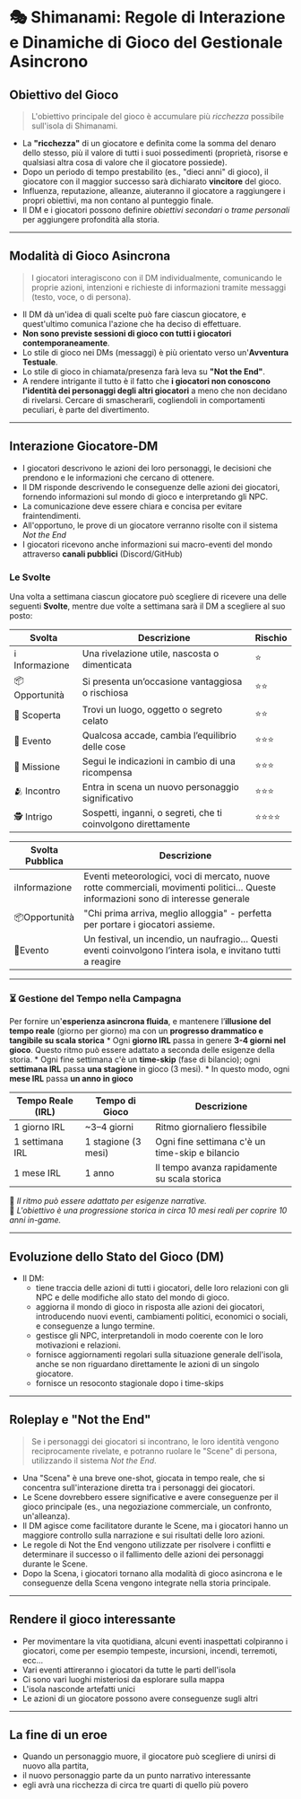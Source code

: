 
# 🎭 Shimanami: Regole di Interazione e Dinamiche di Gioco del Gestionale Asincrono


##   Obiettivo del Gioco

> L'obiettivo principale del gioco è accumulare più *ricchezza* possibile sull'isola di Shimanami.

* La **"ricchezza"** di un giocatore e definita come la somma del denaro dello stesso, più il valore di tutti i suoi possedimenti (proprietà, risorse e qualsiasi altra cosa di valore che il giocatore possiede).
* Dopo un periodo di tempo prestabilito (es., "dieci anni" di gioco), il giocatore con il maggior successo sarà dichiarato **vincitore** del gioco.
* Influenza, reputazione, alleanze, aiuteranno il giocatore a raggiungere i propri obiettivi, ma non contano al punteggio finale.
* Il DM e i giocatori possono definire *obiettivi secondari* o *trame personali* per aggiungere profondità alla storia.


---

##   Modalità di Gioco Asincrona

> I giocatori interagiscono con il DM individualmente, comunicando le proprie azioni, intenzioni e richieste di informazioni tramite messaggi (testo, voce, o di persona).

* Il DM dà un'idea di quali scelte può fare ciascun giocatore, e quest'ultimo comunica l'azione che ha deciso di effettuare.
* **Non sono previste sessioni di gioco con tutti i giocatori contemporaneamente**.
* Lo stile di gioco nei DMs (messaggi) è più orientato verso un'**Avventura Testuale**.
* Lo stile di gioco in chiamata/presenza farà leva su **"Not the End"**. 
* A rendere intrigante il tutto è il fatto che **i giocatori non conoscono l'identità dei personaggi degli altri giocatori** a meno che non decidano di rivelarsi. Cercare di smascherarli, cogliendoli in comportamenti peculiari, è parte del divertimento.


---

##   Interazione Giocatore-DM

* I giocatori descrivono le azioni dei loro personaggi, le decisioni che prendono e le informazioni che cercano di ottenere.
* Il DM risponde descrivendo le conseguenze delle azioni dei giocatori, fornendo informazioni sul mondo di gioco e interpretando gli NPC.
* La comunicazione deve essere chiara e concisa per evitare fraintendimenti.
* All'opportuno, le prove di un giocatore verranno risolte con il sistema *Not the End*
* I giocatori ricevono anche informazioni sui macro-eventi del mondo attraverso **canali pubblici** (Discord/GitHub)


### Le Svolte

Una volta a settimana ciascun giocatore può scegliere di ricevere una delle seguenti **Svolte**, mentre due volte a settimana sarà il DM a scegliere al suo posto:

| Svolta          | Descrizione                                                   | Rischio |
| --------------- | ------------------------------------------------------------- | ------- |
| ℹ️ Informazione | Una rivelazione utile, nascosta o dimenticata                 | ⭐       |
| 📦 Opportunità  | Si presenta un’occasione vantaggiosa o rischiosa              | ⭐⭐      |
| 🔎 Scoperta     | Trovi un luogo, oggetto o segreto celato                      | ⭐⭐      |
| 🎉 Evento       | Qualcosa accade, cambia l’equilibrio delle cose               | ⭐⭐⭐     |
| 🎯 Missione     | Segui le indicazioni in cambio di una ricompensa              | ⭐⭐⭐     |
| 🫂 Incontro     | Entra in scena un nuovo personaggio significativo             | ⭐⭐⭐     |
| 🕵️ Intrigo     | Sospetti, inganni, o segreti, che ti coinvolgono direttamente | ⭐⭐⭐⭐    |

| Svolta Pubblica | Descrizione                                                                                                                        |
| --------------- | ---------------------------------------------------------------------------------------------------------------------------------- |
| ℹ️Informazione  | Eventi meteorologici, voci di mercato, nuove rotte commerciali, movimenti politici… Queste informazioni sono di interesse generale |
| 📦Opportunità   | "Chi prima arriva, meglio alloggia" - perfetta per portare i giocatori assieme.<br>                                                |
| 🎉Evento        | Un festival, un incendio, un naufragio… Questi eventi coinvolgono l’intera isola, e invitano tutti a reagire                       |


---

### ⏳ Gestione del Tempo nella Campagna

Per fornire un'**esperienza asincrona fluida**, e mantenere l’**illusione del tempo reale** (giorno per giorno) ma con un **progresso drammatico e tangibile su scala storica**
	* Ogni **giorno IRL** passa in genere **3-4 giorni nel gioco**. Questo ritmo può essere adattato a seconda delle esigenze della storia.
	* Ogni fine settimana c'è un **time-skip** (fase di bilancio); ogni **settimana IRL** passa **una stagione** in gioco (3 mesi).
	* In questo modo, ogni **mese IRL** passa **un anno in gioco**

| Tempo Reale (IRL) | Tempo di Gioco      | Descrizione                                     |
| ----------------- | ------------------- | ----------------------------------------------- |
| 1 giorno IRL      | ~3–4 giorni         | Ritmo giornaliero flessibile                    |
| 1 settimana IRL   | 1 stagione (3 mesi) | Ogni fine settimana c'è un time-skip e bilancio |
| 1 mese IRL        | 1 anno              | Il tempo avanza rapidamente su scala storica    |

🔹 *Il ritmo può essere adattato per esigenze narrative.*  
🔹 *L'obiettivo è una progressione storica in circa 10 mesi reali per coprire 10 anni in-game.*


---

##   Evoluzione dello Stato del Gioco (DM)

* Il DM: 
	* tiene traccia delle azioni di tutti i giocatori, delle loro relazioni con gli NPC e delle modifiche allo stato del mondo di gioco.
	* aggiorna il mondo di gioco in risposta alle azioni dei giocatori, introducendo nuovi eventi, cambiamenti politici, economici o sociali, e conseguenze a lungo termine.
	* gestisce gli NPC, interpretandoli in modo coerente con le loro motivazioni e relazioni.
	* fornisce aggiornamenti regolari sulla situazione generale dell'isola, anche se non riguardano direttamente le azioni di un singolo giocatore.
	* fornisce un resoconto stagionale dopo i time-skips


---

##   Roleplay e "Not the End"

> Se i personaggi dei giocatori si incontrano, le loro identità vengono reciprocamente rivelate, e potranno ruolare le "Scene" di persona, utilizzando il sistema *Not the End*.

* Una "Scena" è una breve one-shot, giocata in tempo reale, che si concentra sull'interazione diretta tra i personaggi dei giocatori.
* Le Scene dovrebbero essere significative e avere conseguenze per il gioco principale (es., una negoziazione commerciale, un confronto, un'alleanza).
* Il DM agisce come facilitatore durante le Scene, ma i giocatori hanno un maggiore controllo sulla narrazione e sui risultati delle loro azioni.
* Le regole di Not the End vengono utilizzate per risolvere i conflitti e determinare il successo o il fallimento delle azioni dei personaggi durante le Scene.
* Dopo la Scena, i giocatori tornano alla modalità di gioco asincrona e le conseguenze della Scena vengono integrate nella storia principale.


---

## Rendere il gioco interessante

* Per movimentare la vita quotidiana, alcuni eventi inaspettati colpiranno i giocatori, come per esempio tempeste, incursioni, incendi, terremoti, ecc...
* Vari eventi attireranno i giocatori da tutte le parti dell'isola 
* Ci sono vari luoghi misteriosi da esplorare sulla mappa
* L'isola nasconde artefatti unici
* Le azioni di un giocatore possono avere conseguenze sugli altri


---

## La fine di un eroe

* Quando un personaggio muore, il giocatore può scegliere di unirsi di nuovo alla partita, 
* il nuovo personaggio parte da un punto narrativo interessante
* egli avrà una ricchezza di circa tre quarti di quello più povero
